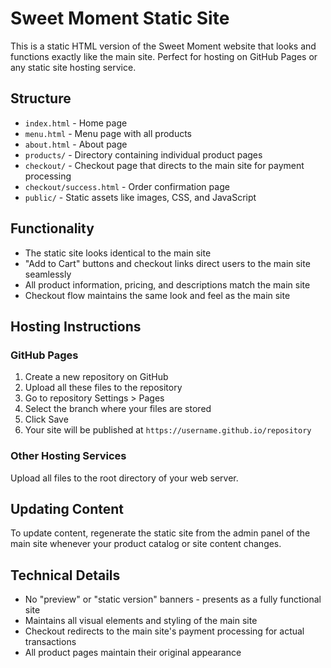 # Sweet Moment Static Site

This is a static HTML version of the Sweet Moment website that looks and functions exactly like the main site. Perfect for hosting on GitHub Pages or any static site hosting service.

## Structure
- `index.html` - Home page
- `menu.html` - Menu page with all products
- `about.html` - About page
- `products/` - Directory containing individual product pages
- `checkout/` - Checkout page that directs to the main site for payment processing
- `checkout/success.html` - Order confirmation page
- `public/` - Static assets like images, CSS, and JavaScript

## Functionality
- The static site looks identical to the main site
- "Add to Cart" buttons and checkout links direct users to the main site seamlessly
- All product information, pricing, and descriptions match the main site
- Checkout flow maintains the same look and feel as the main site

## Hosting Instructions

### GitHub Pages
1. Create a new repository on GitHub
2. Upload all these files to the repository
3. Go to repository Settings > Pages
4. Select the branch where your files are stored
5. Click Save
6. Your site will be published at `https://username.github.io/repository`

### Other Hosting Services
Upload all files to the root directory of your web server.

## Updating Content
To update content, regenerate the static site from the admin panel of the main site whenever your product catalog or site content changes.

## Technical Details
- No "preview" or "static version" banners - presents as a fully functional site
- Maintains all visual elements and styling of the main site
- Checkout redirects to the main site's payment processing for actual transactions
- All product pages maintain their original appearance
